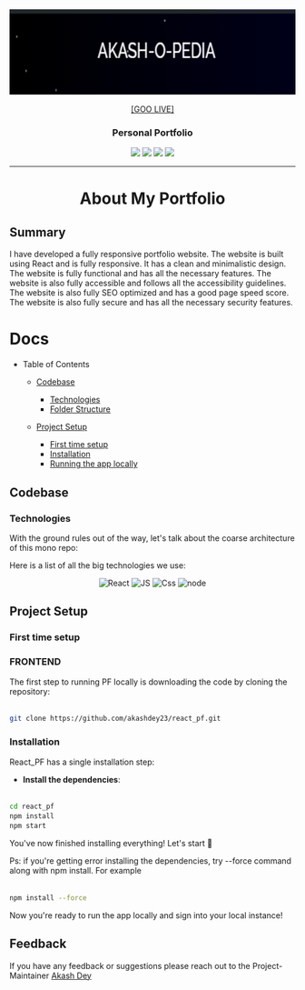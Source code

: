<div align="center">

<img  src="readme_img/banner.png"  alt="DieselIndia"  height="150">

<a href="https://akashdey23.github.io/react_pf/">[GOO LIVE]</a>   

### Personal Portfolio

<div align="center">
      <img src="https://forthebadge.com/images/badges/built-with-love.svg" />
      <img src="https://forthebadge.com/images/badges/open-source.png" />
      <img src="https://forthebadge.com/images/badges/contains-breadcrumbs.png" />
      <img src="https://forthebadge.com/images/badges/made-with-javascript.png">
      <br>
 </div>

---

</div>

<h1 align="center">About My Portfolio</h1>

## Summary

I have developed a fully responsive portfolio website.
The website is built using React and is fully responsive.
It has a clean and minimalistic design.
The website is fully functional and has all the necessary features.
The website is also fully accessible and follows all the accessibility guidelines.
The website is also fully SEO optimized and has a good page speed score.
The website is also fully secure and has all the necessary security features.




# Docs

- Table of Contents

  - [Codebase](#codebase)

    - [Technologies](#technologies)
    - [Folder Structure](#folder-structure)

  - [Project Setup](#project-setup)

    - [First time setup](#first-time-setup)
    - [Installation](#installation)
    - [Running the app locally](#running-the-app-locally)


## Codebase

### Technologies

With the ground rules out of the way, let's talk about the coarse architecture of this mono repo:

Here is a list of all the big technologies we use:

<div align="center">
      <img  src="https://github.com/user-attachments/assets/8c469352-2be7-4171-adea-d7a9974e20c8"  alt="React"  width="100"  height="100"/>
      <img  src="https://github.com/user-attachments/assets/d2472a86-1fe7-4bb9-b9f0-89120eaf6074"  alt="JS"  width="100"  height="100"/>
      <img  src="https://github.com/user-attachments/assets/a7cef052-ebe6-4a1a-baae-ee57eeb069d6"  alt="Css"  width="100"  height="100"/>
      <img  src="https://github.com/user-attachments/assets/a9589719-aec7-45ac-b88f-94efafa844fe"  alt="node"  width="150"  height="100"/>
      
</div>



## Project Setup

### First time setup

### FRONTEND
The first step to running PF locally is downloading the code by cloning the repository:

```sh

git clone https://github.com/akashdey23/react_pf.git
```

### Installation

React_PF has a single installation step:

- **Install the dependencies**:

```sh

cd react_pf
npm install
npm start

```

You've now finished installing everything! Let's start :100:

Ps: if you're getting error installing the dependencies, try --force command along with npm install. For example

```sh

npm install --force

```

Now you're ready to run the app locally and sign into your local instance!


## Feedback

If you have any feedback or suggestions please reach out to the Project-Maintainer [Akash Dey](https://github.com/akashdey23)


